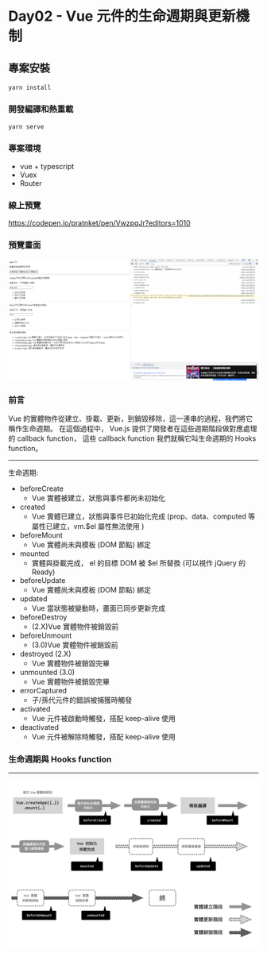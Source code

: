 # Day02 - Vue 元件的生命週期與更新機制

## 專案安裝

```
yarn install
```

### 開發編譯和熱重載

```
yarn serve
```

### 專案環境

-   vue + typescript
-   Vuex
-   Router

### 線上預覽

https://codepen.io/pratnket/pen/VwzpqJr?editors=1010

### 預覽畫面

![image](public/image/Preview/index.jpg)

### 前言

Vue 的實體物件從建立、掛載、更新，到銷毀移除，這一連串的過程，我們將它稱作生命週期。 在這個過程中， Vue.js 提供了開發者在這些週期階段做對應處理的 callback function， 這些 callback function 我們就稱它叫生命週期的 Hooks function。

---

生命週期:

-   beforeCreate
    -   Vue 實體被建立，狀態與事件都尚未初始化
-   created
    -   Vue 實體已建立，狀態與事件已初始化完成 (prop、data、computed 等屬性已建立，vm.$el 屬性無法使用 )
-   beforeMount
    -   Vue 實體尚未與模板 (DOM 節點) 綁定
-   mounted
    -   實體與掛載完成， el 的目標 DOM 被 $el 所替換 (可以視作 jQuery 的 Ready)
-   beforeUpdate
    -   Vue 實體尚未與模板 (DOM 節點) 綁定
-   updated
    -   Vue 當狀態被變動時，畫面已同步更新完成
-   beforeDestroy
    -   (2.X)Vue 實體物件被銷毀前
-   beforeUnmount
    -   (3.0)Vue 實體物件被銷毀前
-   destroyed (2.X)
    -   Vue 實體物件被銷毀完畢
-   unmounted (3.0)
    -   Vue 實體物件被銷毀完畢
-   errorCaptured
    -   子/孫代元件的錯誤被捕獲時觸發
-   activated
    -   Vue 元件被啟動時觸發，搭配 keep-alive 使用
-   deactivated
    -   Vue 元件被解除時觸發，搭配 keep-alive 使用

### 生命週期與 Hooks function

---

![image](public/image/Preview/status.png)
